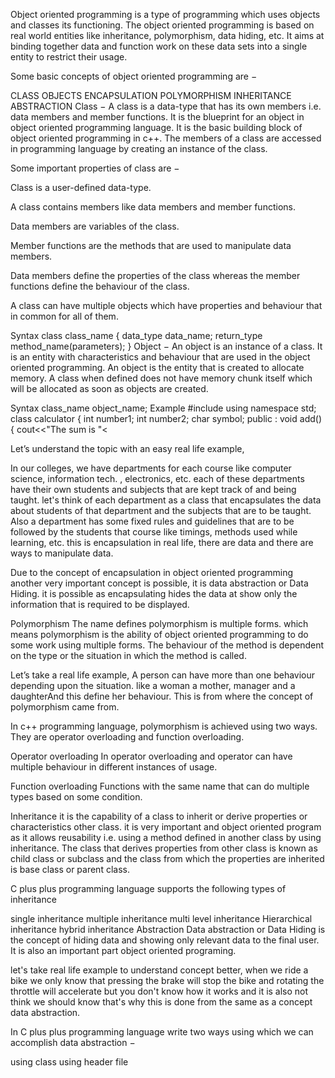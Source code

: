 <!-- <!DOCTYPE html> -->
<html>
<head>
</head>
<body>
</body>
<p>Object oriented programming is a type of programming which uses objects and classes its functioning. The object oriented programming is based on real world entities like inheritance, polymorphism, data hiding, etc. It aims at binding together data and function work on these data sets into a single entity to restrict their usage.</p>

<p>Some basic concepts of object oriented programming are &#8722;</p>

<p>CLASS OBJECTS ENCAPSULATION POLYMORPHISM INHERITANCE ABSTRACTION Class &#8722; A class is a data-type that has its own members i.e. data members and member functions. It is the blueprint for an object in object oriented programming language. It is the basic building block of object oriented programming in c++. The members of a class are accessed in programming language by creating an instance of the class.</p>

<p>Some important properties of class are &#8722;</p>

<p>Class is a user-defined data-type.</p>

<p>A class contains members like data members and member functions.</p>

<p>Data members are variables of the class.</p>

<p>Member functions are the methods that are used to manipulate data members.</p>

<p>Data members define the properties of the class whereas the member functions define the behaviour of the class.</p>

<p>A class can have multiple objects which have properties and behaviour that in common for all of them.</p>

<p>Syntax class class_name {  data_type data_name;  return_type method_name(parameters); } Object &#8722; An object is an instance of a class. It is an entity with characteristics and behaviour that are used in the object oriented programming. An object is the entity that is created to allocate memory. A class when defined does not have memory chunk itself which will be allocated as soon as objects are created.</p>

<p>Syntax class_name object_name; Example #include<iostream> using namespace std; class calculator {  int number1;  int number2;  char symbol;  public :  void add() {  cout<<&quot;The sum is &quot;<<number1 + number2 ;  }  void subtract() {  cout<<&quot;The subtraction is &quot;<<number1 - number2 ;  }  void multiply() {  cout<<&quot;The multiplication is &quot;<<number1 * number2 ;  }  void divide() {  cout<<&quot;The division is &quot;<<number1 / number2 ;  }  calculator (int a , int b , char sym) {  number1 = a;  number2 = b;  symbol = sym;  switch(symbol){  case '+' : add();  break;  case '-' : add();  break;  case '*' : add();  break;  case '/' : add();  break;  default : cout<<&quot;Wrong operator&quot;;  }  } }; int main() {  calculator c1(12 , 34 , '+'); } Output The sum is 46 Encapsulation In object oriented programming, encapsulation is the concept of wrapping together of data and information in a single unit. A formale defination of encapsulation would be: encapsulation is binding togather the data and related function that can manipulate the data.</p>

<p>Let&rsquo;s understand the topic with an easy real life example,</p>

<p>In our colleges, we have departments for each course like computer science, information tech. , electronics, etc. each of these departments have their own students and subjects that are kept track of and being taught. let's think of each department as a class that encapsulates the data about students of that department and the subjects that are to be taught. Also a department has some fixed rules and guidelines that are to be followed by the students that course like timings, methods used while learning, etc. this is encapsulation in real life, there are data and there are ways to manipulate data.</p>

<p>Due to the concept of encapsulation in object oriented programming another very important concept is possible, it is data abstraction or Data Hiding. it is possible as encapsulating hides the data at show only the information that is required to be displayed.</p>

<p>Polymorphism The name defines polymorphism is multiple forms. which means polymorphism is the ability of object oriented programming to do some work using multiple forms. The behaviour of the method is dependent on the type or the situation in which the method is called.</p>

<p>Let&rsquo;s take a real life example, A person can have more than one behaviour depending upon the situation. like a woman a mother, manager and a daughterAnd this define her behaviour. This is from where the concept of polymorphism came from.</p>

<p>In c++ programming language, polymorphism is achieved using two ways. They are operator overloading and function overloading.</p>

<p>Operator overloading In operator overloading and operator can have multiple behaviour in different instances of usage.</p>

<p>Function overloading Functions with the same name that can do multiple types based on some condition.</p>

<p>Inheritance it is the capability of a class to inherit or derive properties or characteristics other class. it is very important and object oriented program as it allows reusability i.e. using a method defined in another class by using inheritance. The class that derives properties from other class is known as child class or subclass and the class from which the properties are inherited is base class or parent class.</p>

<p>C plus plus programming language supports the following types of inheritance</p>

<p>single inheritance multiple inheritance multi level inheritance Hierarchical inheritance hybrid inheritance Abstraction Data abstraction or Data Hiding is the concept of hiding data and showing only relevant data to the final user. It is also an important part object oriented programing.</p>

<p>let's take real life example to understand concept better, when we ride a bike we only know that pressing the brake will stop the bike and rotating the throttle will accelerate but you don't know how it works and it is also not think we should know that's why this is done from the same as a concept data abstraction.</p>

<p>In C plus plus programming language write two ways using which we can accomplish data abstraction &#8722;</p>

<p>using class using header file</p>
<!--   </html>
 -->
